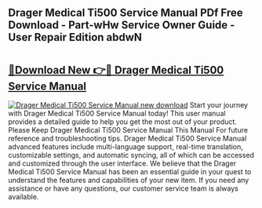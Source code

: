 ## Drager Medical Ti500 Service Manual PDf Free Download - Part-wHw Service Owner Guide - User Repair Edition abdwN

# <h2><a href="http://bc51235.oget.top/?id=Drager+Medical+Ti500+Service+Manual">🔗Download New 👉🔴 Drager Medical Ti500 Service Manual</a></h2>

[![Drager Medical Ti500 Service Manual new download](https://i.imgur.com/5g1atiW.png)](http://bc51235.oget.top/?id=Drager+Medical+Ti500+Service+Manual)
Start your journey with Drager Medical Ti500 Service Manual today! This user manual provides a detailed guide to help you get the most out of your product. Please Keep Drager Medical Ti500 Service Manual This Manual For future reference and troubleshooting tips. Drager Medical Ti500 Service Manual advanced features include multi-language support, real-time translation, customizable settings, and automatic syncing, all of which can be accessed and customized through the user interface. We believe that the Drager Medical Ti500 Service Manual has been an essential guide in your quest to understand the features and capabilities of your new item. If you need any assistance or have any questions, our customer service team is always available.
